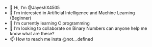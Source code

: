 - 👋 Hi, I’m @JayeshX4505
- 👀 I’m interested in Artificial Intelligence and Machine Learning (Beginner)
- 🌱 I’m currently learning C programming
- 💞️ I’m looking to collaborate on Binary Numbers can anyone help me know what are these? 
- 📫 How to reach me insta @not._.defined

<!---
JayeshX4505/JayeshX4505 is a ✨ special ✨ repository because its `README.md` (this file) appears on your GitHub profile.
You can click the Preview link to take a look at your changes.
--->
